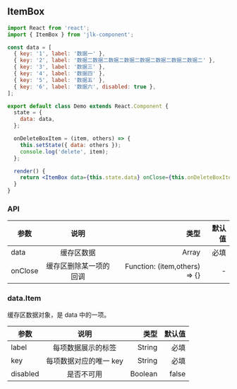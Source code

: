 ## ItemBox

```jsx
import React from 'react';
import { ItemBox } from 'jlk-component';

const data = [
  { key: '1', label: '数据一' },
  { key: '2', label: '数据二数据二数据二数据二数据二数据二数据二数据二' },
  { key: '3', label: '数据三' },
  { key: '4', label: '数据四' },
  { key: '5', label: '数据五' },
  { key: '6', label: '数据六', disabled: true },
];

export default class Demo extends React.Component {
  state = {
    data: data,
  };

  onDeleteBoxItem = (item, others) => {
    this.setState({ data: others });
    console.log('delete', item);
  };

  render() {
    return <ItemBox data={this.state.data} onClose={this.onDeleteBoxItem} />;
  }
}
```

### API

| 参数    |          说明          |                          类型 | 默认值 |
| ------- | :--------------------: | ----------------------------: | -----: |
| data    |       缓存区数据       |                         Array |   必填 |
| onClose | 缓存区删除某一项的回调 | Function: (item,others) => {} |      - |

### data.Item

缓存区数据对象，是 data 中的一项。

| 参数     |          说明          |    类型 | 默认值 |
| -------- | :--------------------: | ------: | -----: |
| label    |   每项数据展示的标签   |  String |   必填 |
| key      | 每项数据对应的唯一 key |  String |   必填 |
| disabled |       是否不可用       | Boolean |  false |
